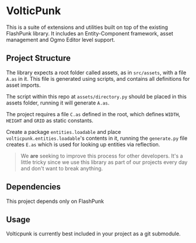 # VolticPunk

This is a suite of extensions and utilities built on top of the existing FlashPunk library. It includes an Entity-Component framework, asset management and Ogmo Editor level support.

## Project Structure

The library expects a root folder called assets, as in `src/assets`, with a file `A.as` in it. This file is generated using scripts, and contains all definitions for asset imports.

The script within this repo at `assets/directory.py` should be placed in this assets folder, running it will generate `A.as`.

The project requires a file `C.as` defined in the root, which defines `WIDTH`, `HEIGHT` and `GRID` as static constants.

Create a package `entities.loadable` and place `volticpunk.entities.loadable`'s contents in it, running the `generate.py` file creates `E.as` which is used for looking up entities via reflection.

> We **are** seeking to improve this process for other developers. It's a little tricky since we use this library as part of our projects every day and don't want to break anything.

## Dependencies

This project depends only on FlashPunk

## Usage

Volticpunk is currently best included in your project as a git submodule.
